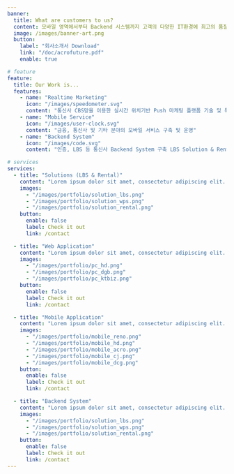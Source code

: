```yaml
---
banner:
  title: What are customers to us?
  content: 모바일 영역에서부터 Backend 시스템까지 고객의 다양한 IT환경에 최고의 품질을 제공합니다.
  image: /images/banner-art.png
  button:
    label: "회사소개서 Download"
    link: "/doc/acrofuture.pdf"
    enable: true

# feature
feature:
  title: Our Work is...
  features:
    - name: "Realtime Marketing"
      icon: "/images/speedometer.svg"
      content: "통신사 CBS망을 이용한 실시간 위치기반 Push 마케팅 플랫폼 기술 및 특허"
    - name: "Mobile Service"
      icon: "/images/user-clock.svg"
      content: "금융, 통신사 및 기타 분야의 모바일 서비스 구축 및 운영"
    - name: "Backend System"
      icon: "/images/code.svg"
      content: "인증, LBS 등 통신사 Backend System 구축 LBS Solution & Rental Solution"

# services
services:
  - title: "Solutions (LBS & Rental)"
    content: "Lorem ipsum dolor sit amet, consectetur adipiscing elit. Consequat tristique eget amet, tempus eu at consecttur. Leo facilisi nunc viverra tellus. Ac laoreet sit vel consquat. consectetur adipiscing elit. Consequat tristique eget amet, tempus eu at consecttur. Leo facilisi nunc viverra tellus. Ac laoreet sit vel consquat."
    images:
      - "/images/portfolio/solution_lbs.png"
      - "/images/portfolio/solution_wps.png"
      - "/images/portfolio/solution_rental.png"
    button:
      enable: false
      label: Check it out
      link: /contact

  - title: "Web Application"
    content: "Lorem ipsum dolor sit amet, consectetur adipiscing elit. Consequat tristique eget amet, tempus eu at consecttur. Leo facilisi nunc viverra tellus. Ac laoreet sit vel consquat. consectetur adipiscing elit. Consequat tristique eget amet, tempus eu at consecttur. Leo facilisi nunc viverra tellus. Ac laoreet sit vel consquat."
    images:
      - "/images/portfolio/pc_hd.png"
      - "/images/portfolio/pc_dgb.png"
      - "/images/portfolio/pc_ktbiz.png"
    button:
      enable: false
      label: Check it out
      link: /contact

  - title: "Mobile Application"
    content: "Lorem ipsum dolor sit amet, consectetur adipiscing elit. Consequat tristique eget amet, tempus eu at consecttur. Leo facilisi nunc viverra tellus. Ac laoreet sit vel consquat. consectetur adipiscing elit. Consequat tristique eget amet, tempus eu at consecttur. Leo facilisi nunc viverra tellus. Ac laoreet sit vel consquat."
    images:
      - "/images/portfolio/mobile_reno.png"
      - "/images/portfolio/mobile_hd.png"
      - "/images/portfolio/mobile_acro.png"
      - "/images/portfolio/mobile_cj.png"
      - "/images/portfolio/mobile_dcg.png"
    button:
      enable: false
      label: Check it out
      link: /contact

  - title: "Backend System"
    content: "Lorem ipsum dolor sit amet, consectetur adipiscing elit. Consequat tristique eget amet, tempus eu at consecttur. Leo facilisi nunc viverra tellus. Ac laoreet sit vel consquat. consectetur adipiscing elit. Consequat tristique eget amet, tempus eu at consecttur. Leo facilisi nunc viverra tellus. Ac laoreet sit vel consquat."
    images:
      - "/images/portfolio/solution_lbs.png"
      - "/images/portfolio/solution_wps.png"
      - "/images/portfolio/solution_rental.png"
    button:
      enable: false
      label: Check it out
      link: /contact
---
```

